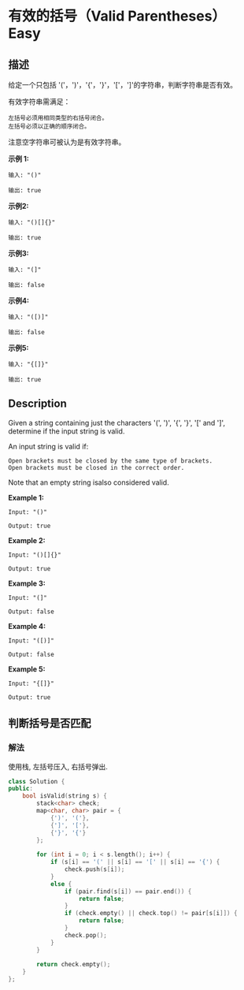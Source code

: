 # 有效的括号（Valid Parentheses）Easy
## 描述
给定一个只包括 &#39;(&#39;，&#39;)&#39;，&#39;{&#39;，&#39;}&#39;，&#39;[&#39;，&#39;]&#39;的字符串，判断字符串是否有效。

有效字符串需满足：


	左括号必须用相同类型的右括号闭合。
	左括号必须以正确的顺序闭合。


注意空字符串可被认为是有效字符串。

**示例 1:**
```
输入: "()"

输出: true
```


**示例2:**
```
输入: "()[]{}"

输出: true
```


**示例3:**
```
输入: "(]"

输出: false
```


**示例4:**
```
输入: "([)]"

输出: false
```


**示例5:**
```
输入: "{[]}"

输出: true
```

## Description
Given a string containing just the characters &#39;(&#39;, &#39;)&#39;, &#39;{&#39;, &#39;}&#39;, &#39;[&#39; and &#39;]&#39;, determine if the input string is valid.

An input string is valid if:


	Open brackets must be closed by the same type of brackets.
	Open brackets must be closed in the correct order.


Note that an empty string isalso considered valid.

**Example 1:**
```
Input: "()"

Output: true
```


**Example 2:**
```
Input: "()[]{}"

Output: true
```


**Example 3:**
```
Input: "(]"

Output: false
```


**Example 4:**
```
Input: "([)]"

Output: false
```


**Example 5:**
```
Input: "{[]}"

Output: true
```


## 判断括号是否匹配
### 解法
使用栈, 左括号压入, 右括号弹出.
```c++
class Solution {
public:
    bool isValid(string s) {
        stack<char> check;
        map<char, char> pair = {
            {')', '('},
            {']', '['},
            {'}', '{'}
        };
        
        for (int i = 0; i < s.length(); i++) {
            if (s[i] == '(' || s[i] == '[' || s[i] == '{') {
                check.push(s[i]);
            }
            else {
                if (pair.find(s[i]) == pair.end()) {
                    return false;
                }
                if (check.empty() || check.top() != pair[s[i]]) {
                    return false;
                }
                check.pop();
            }
        }
        
        return check.empty();
    }
};
```
